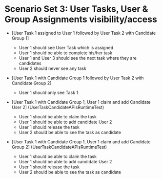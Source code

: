 # Scenario Set 3: User Tasks, User & Group Assignments visibility/access


- [User Task 1 assigned to User 1 followed by User Task 2 with Candidate Group 1]
  - User 1 should see User Task which is assigned 
  - User 1 should be able to complete his/her task
  - User 1 and User 3 should see the next task where they are candidates
  - User 2 should never see any task

- [User Task 1 with Candidate Group 1 followed by User Task 2 with Candidate Group 2]
  - User 1 should only see Task 1 

- [User Task 1 with Candidate Group 1, User 1 claim and add Candidate User 2] (UserTaskCandidateAPIsRuntimeTest)
  - User 1 should be able to claim the task
  - User 1 should be able to add candidate User 2 
  - User 1 should release the task
  - User 2 should be able to see the task as candidate

- [User Task 1 with Candidate Group 1, User 1 claim and add Candidate Group 2] (UserTaskCandidateAPIsRuntimeTest)
  - User 1 should be able to claim the task
  - User 1 should be able to add candidate User 2 
  - User 1 should release the task
  - User 2 should be able to see the task as candidate
